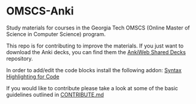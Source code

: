 # OMSCS-Anki

Study materials for courses in the Georgia Tech OMSCS (Online Master of Science in Computer Science) program.

This repo is for contributing to improve the materials. If you just want to download the Anki decks, you can find them the [AnkiWeb Shared Decks](https://ankiweb.net/shared/byauthor/1983308770) repository.

In order to add/edit the code blocks install the following addon:
[Syntax Highlighting for Code](https://ankiweb.net/shared/info/1463041493#:~:text=Open%20the%20Add%20Note%20window,in%20your%20favorite%20text%20editor.&text=In%20the%20top%20right%20corner,default%3A%20Alt%2BS%20)

If you would like to contribute please take a look at some of the basic guidelines outlined in [CONTRIBUTE.md](./CONTRIBUTE.md)
